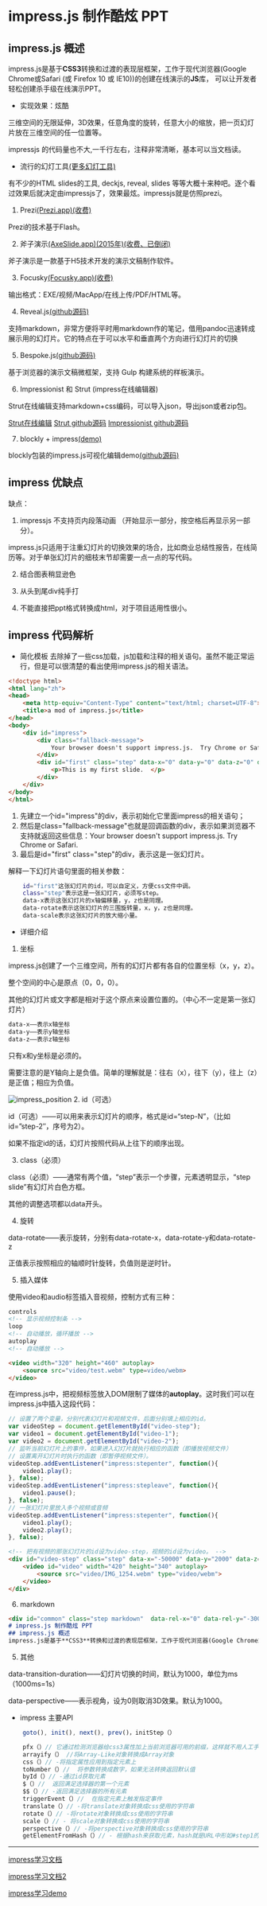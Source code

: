 # impress.js 制作酷炫 PPT
## impress.js 概述
impress.js是基于**CSS3**转换和过渡的表现层框架，工作于现代浏览器(Google Chrome或Safari (或 Firefox 10 或 IE10))的创建在线演示的**JS**库， 可以让开发者轻松创建杀手级在线演示PPT。

 - 实现效果：炫酷

三维空间的无限延伸，3D效果，任意角度的旋转，任意大小的缩放，把一页幻灯片放在三维空间的任一位置等。

impressjs 的代码量也不大,一千行左右，注释非常清晰，基本可以当文档读。

 - 流行的幻灯工具[(更多幻灯工具)][6]

有不少的HTML slides的工具, deckjs, reveal, slides 等等大概十来种吧。逐个看过效果后就决定由impressjs了，效果最炫。impressjs就是仿照prezi。

 1. Prezi[(Prezi.app)(收费)][5]

Prezi的技术基于Flash。

 2. 斧子演示[(AxeSlide.app)(2015年)(收费、已倒闭)][3]

斧子演示是一款基于H5技术开发的演示文稿制作软件。

 3. Focusky[(Focusky.app)(收费)][4]

输出格式：EXE/视频/MacApp/在线上传/PDF/HTML等。

 4. Reveal.js[(github源码)][7]

支持markdown，非常方便将平时用markdown作的笔记，借用pandoc迅速转成展示用的幻灯片。它的特点在于可以水平和垂直两个方向进行幻灯片的切换

 5. Bespoke.js[(github源码)][11]

基于浏览器的演示文稿微框架，支持 Gulp 构建系统的样板演示。
 
 6. Impressionist 和 Strut (impress在线编辑器)

Strut在线编辑支持markdown+css编码，可以导入json，导出json或者zip包。

[Strut在线编辑][8]
[Strut github源码][10]
[Impressionist github源码][9]

 7. blockly + impress[(demo)][12]

blockly包装的impress.js可视化编辑demo[(github源码)][13]

## impress 优缺点

缺点：

1. impressjs 不支持页内段落动画 （开始显示一部分，按空格后再显示另一部分）。

impress.js只适用于注重幻灯片的切换效果的场合，比如商业总结性报告，在线简历等。对于单张幻灯片的细枝末节却需要一点一点的写代码。

2. 结合图表稍显逊色

3. 从头到尾div纯手打

4. 不能直接把ppt格式转换成html，对于项目适用性很小。

## impress 代码解析

 - 简化模板
去除掉了一些css加载，js加载和注释的相关语句。虽然不能正常运行，但是可以很清楚的看出使用impress.js的相关语法。

```html
<!doctype html>
<html lang="zh">
<head>
    <meta http-equiv="Content-Type" content="text/html; charset=UTF-8"> 
    <title>a mod of impress.js</title>
</head>
<body>
    <div id="impress">  
        <div class="fallback-message">
            Your browser doesn't support impress.js.  Try Chrome or Safari.
        </div>
        <div id="first" class="step" data-x="0" data-y="0" data-z="0" data-rotate="0" data-rotate-x="0" data-rotate-y="0" data-scale="0">
            <p>This is my first slide.  </p>
        </div>
    </div>
</body>
</html>
```

1. 先建立一个id="impress"的div，表示初始化它里面impress的相关语句；
2. 然后是class="fallback-message"也就是回调函数的div，表示如果浏览器不支持就返回这些信息：Your browser doesn't support impress.js. Try Chrome or Safari.
3. 最后是id="first" class="step"的div，表示这是一张幻灯片。

解释一下幻灯片语句里面的相关参数：
``` bash
    id="first"这张幻灯片的id，可以自定义，方便css文件中调。
    class="step"表示这是一张幻灯片，必须写step。
    data-x表示这张幻灯片的x轴偏移量，y，z也是同理。
    data-rotate表示这张幻灯片的三围旋转量，x，y，z也是同理。
    data-scale表示这张幻灯片的放大缩小量。
```

 - 详细介绍

1. 坐标

impress.js创建了一个三维空间，所有的幻灯片都有各自的位置坐标（x，y，z）。

整个空间的中心是原点（0，0，0）。

其他的幻灯片或文字都是相对于这个原点来设置位置的。（中心不一定是第一张幻灯片）

```bash
data-x——表示x轴坐标
data-y——表示y轴坐标
data-z——表示z轴坐标
```

只有x和y坐标是必须的。

需要注意的是Y轴向上是负值。简单的理解就是：往右（x），往下（y），往上（z）是正值；相应为负值。

![impress_position][15]
2. id（可选）

id（可选）——可以用来表示幻灯片的顺序，格式是id=“step-N”，（比如id=”step-2″，序号为2）。

如果不指定id的话，幻灯片按照代码从上往下的顺序出现。

3. class（必须）

class（必须）——通常有两个值，“step”表示一个步骤，元素透明显示，“step slide”有幻灯片白色方框。

其他的调整选项都以data开头。

4. 旋转

data-rotate——表示旋转，分别有data-rotate-x，data-rotate-y和data-rotate-z

正值表示按照相应的轴顺时针旋转，负值则是逆时针。

5. 插入媒体

使用video和audio标签插入音视频，控制方式有三种：
        
``` html
controls
<!-- 显示视频控制条 -->
loop
<!-- 自动播放，循环播放 -->
autoplay
<!-- 自动播放 -->

<video width="320" height="460" autoplay>
    <source src="video/test.webm" type=video/webm>
</video>
```   
在impress.js中，把视频标签放入DOM限制了媒体的**autoplay**。这时我们可以在impress.js中插入这段代码：

``` js
// 设置了两个变量，分别代表幻灯片和视频文件，后面分别填上相应的id。
var videoStep = document.getElementById("video-step");
var video1 = document.getElementById("video-1");
var video2 = document.getElementById("video-2");
// 监听当前幻灯片上的事件，如果进入幻灯片就执行相应的函数（即播放视频文件）
// 设置离开幻灯片时执行的函数（即暂停视频文件）。
videoStep.addEventListener("impress:stepenter", function(){
    video1.play();
}, false);
videoStep.addEventListener("impress:stepleave", function(){
    video1.pause();
}, false);
// 一张幻灯片里放入多个视频或音频
videoStep.addEventListener("impress:stepenter", function(){
    video1.play();
    video2.play();
}, false);
```

``` html
<!-- 把有视频的那张幻灯片的id设为video-step，视频的id设为video。 -->
<div id="video-step" class="step" data-x="-50000" data-y="2000" data-z="-60000" data-scale="6">
    <video id="video" width="420" height="340" autoplay>
        <source src="video/IMG_1254.webm" type="video/webm">
    </video>
</div>
```

6. markdown

```markdown
<div id="common" class="step markdown"  data-rel-x="0" data-rel-y="-3000" data-rotate="360" data-scale="4">
# impress.js 制作酷炫 PPT
## impress.js 概述
impress.js是基于**CSS3**转换和过渡的表现层框架，工作于现代浏览器(Google Chrome或Safari (或 Firefox 10 或 IE10))的创建在线演示的**JS**库， 可以让开发者轻松创建杀手级在线演示PPT。

```

5. 其他

data-transition-duration——幻灯片切换的时间，默认为1000，单位为ms（1000ms=1s）

data-perspective——表示视角，设为0则取消3D效果。默认为1000。


 - impress 主要API

``` js
    goto(), init(), next(), prev()，initStep（）

    pfx（）// 它通过检测浏览器给css3属性加上当前浏览器可用的前缀，这样就不用人工手写'Webkit" ,"Moz" 'O' ,'ms' .'Khtml'等浏览器前缀
    arrayify（） //将Array-Like对象转换成Array对象
    css（）// -将指定属性应用到指定元素上
    toNumber（）//  将参数转换成数字，如果无法转换返回默认值
    byId（）// -通过id获取元素
    $（）//  返回满足选择器的第一个元素
    $$（）// -返回满足选择器的所有元素
    triggerEvent（）//  在指定元素上触发指定事件
    translate（）// -将translate对象转换成css使用的字符串
    rotate（）// -将rotate对象转换成css使用的字符串
    scale（）// - 将scale对象转换成css使用的字符串
    perspective（）// -将perspective对象转换成css使用的字符串
    getElementFromHash（）// - 根据hash来获取元素，hash就是URL中形如#step1的东西computeWindowScale（）// - 根据当前窗口尺寸计算scale。用于放大和缩小当前窗口
```
-----

[impress学习文档][1]

[impress学习文档2][14]

[impress学习demo][2]

[1]: https://www.jianshu.com/p/388843ed117b
[2]: https://hashdog.com/brochure/#/second
[3]: http://www.pc6.com/mac/233523.html
[4]: http://www.focusky.com.cn/
[5]: https://prezi.com/
[6]: https://www.jianshu.com/p/09a3bbb8b362
[7]: https://github.com/hakimel/reveal.js
[8]: http://strut.io/editor/#
[9]: https://github.com/harish-io/Impressionist
[10]: https://github.com/tantaman/Strut
[11]: https://github.com/bespokejs/bespoke
[12]: http://summerscar.me/impress-blockly/#/bored
[13]: https://github.com/summerscar/impress-blockly
[14]: https://www.imooc.com/article/22786?block_id=tuijian_wz#
[15]: https://github.com/sanyuancap/sanyuancap.github.com/blob/master/assets/blogImg/FE/impress_position.jpg?raw=true